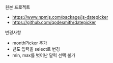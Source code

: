 원본 프로젝트
- https://www.npmjs.com/package/js-datepicker
- https://github.com/qodesmith/datepicker

변경사항
- monthPicker 추가
- 년도 입력을 select로 변경
- min, max를 벗어난 달력 선택 불가
